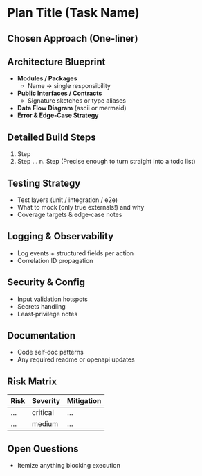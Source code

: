 # Plan Title (Task Name)

## Chosen Approach (One‑liner)

## Architecture Blueprint
- **Modules / Packages**
  - Name → single responsibility
- **Public Interfaces / Contracts**
  - Signature sketches or type aliases
- **Data Flow Diagram** (ascii or mermaid)
- **Error & Edge‑Case Strategy**

## Detailed Build Steps
1. Step
2. Step
…
n. Step
(Precise enough to turn straight into a todo list)

## Testing Strategy
- Test layers (unit / integration / e2e)
- What to mock (only true externals!) and why
- Coverage targets & edge‑case notes

## Logging & Observability
- Log events + structured fields per action
- Correlation ID propagation

## Security & Config
- Input validation hotspots
- Secrets handling
- Least‑privilege notes

## Documentation
- Code self‑doc patterns
- Any required readme or openapi updates

## Risk Matrix

| Risk | Severity | Mitigation |
|------|----------|------------|
| …    | critical | …          |
| …    | medium   | …          |

## Open Questions
- Itemize anything blocking execution